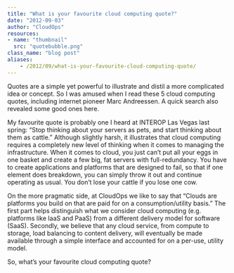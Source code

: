 ```yaml
---
title: "What is your favourite cloud computing quote?"
date: "2012-09-03"
author: "CloudOps"
resources:
- name: "thumbnail"
  src: "quotebubble.png"
class_name: "blog post"
aliases:
    - /2012/09/what-is-your-favourite-cloud-computing-quote/
---
```


<p>Quotes are a simple yet powerful to illustrate and distil a more complicated idea or concept. So I was amused when I read these 5 cloud computing quotes, including internet pioneer Marc Andreessen. A quick search also revealed some good ones here.</p>

<p>My favourite quote is probably one I heard at INTEROP Las Vegas last spring: “Stop thinking about your servers as pets, and start thinking about them as cattle.” Although slightly harsh, it illustrates that cloud computing requires a completely new level of thinking when it comes to managing the infrastructure. When it comes to cloud, you just can’t put all your eggs in one basket and create a few big, fat servers with full-redundancy. You have to create applications and platforms that are designed to fail, so that if one element does breakdown, you can simply throw it out and continue operating as usual. You don’t lose your cattle if you lose one cow.</p>

<p>On the more pragmatic side, at CloudOps we like to say that “Clouds are platforms you build on that are paid for on a consumption/utility basis.” The first part helps distinguish what we consider cloud computing (e.g. platforms like IaaS and PaaS) from a different delivery model for software (SaaS). Secondly, we believe that any cloud service, from compute to storage, load balancing to content delivery, will eventually be made available through a simple interface and accounted for on a per-use, utility model.</p>

<p>So, what’s your favourite cloud computing quote?</p>